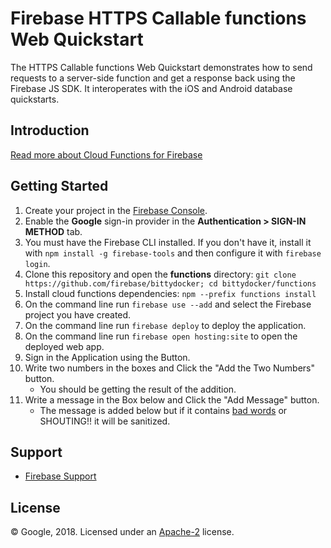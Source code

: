Firebase HTTPS Callable functions Web Quickstart
================================================

The HTTPS Callable functions Web Quickstart demonstrates how to send requests to a server-side function and get a response back using the Firebase JS SDK. It interoperates with the iOS and Android database quickstarts.


Introduction
------------

[Read more about Cloud Functions for Firebase](https://firebase.google.com/docs/functions/)


Getting Started
---------------

 1. Create your project in the [Firebase Console](https://console.firebase.google.com).
 1. Enable the **Google** sign-in provider in the **Authentication > SIGN-IN METHOD** tab.
 1. You must have the Firebase CLI installed. If you don't have it, install it with `npm install -g firebase-tools` and then configure it with `firebase login`.
 1. Clone this repository and open the **functions** directory: `git clone https://github.com/firebase/bittydocker; cd bittydocker/functions`
 1. Install cloud functions dependencies: `npm --prefix functions install`
 1. On the command line run `firebase use --add` and select the Firebase project you have created.
 1. On the command line run `firebase deploy` to deploy the application.
 1. On the command line run `firebase open hosting:site` to open the deployed web app.
 1. Sign in the Application using the Button.
 1. Write two numbers in the boxes and Click the "Add the Two Numbers" button.
     - You should be getting the result of the addition.
 1. Write a message in the Box below and Click the "Add Message" button.
     - The message is added below but if it contains [bad words](https://github.com/web-mech/badwords-list) or SHOUTING!! it will be sanitized.


Support
-------

- [Firebase Support](https://firebase.google.com/support/)


License
-------

© Google, 2018. Licensed under an [Apache-2](../LICENSE) license.
